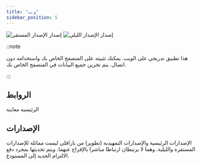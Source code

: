 ```yaml
---
title: "ويب"
sidebar_position: 5
---
```


![إصدار الإصدار المستقر](https://img.shields.io/badge/dynamic/yaml?color=c4840d&label=Stable&query=%24.version&url=https%3A%2F%2Fraw.githubusercontent.com%2FLinwoodDev%2Fbutterfly%2Fstable%2Fapp%2Fpubspec.yaml&style=for-the-badge) ![إصدار الإصدار الليلي](https://img.shields.io/badge/dynamic/yaml?color=f7d28c&label=Nightly&query=%24.version&url=https%3A%2F%2Fraw.githubusercontent.com%2FLinwoodDev%2Fbutterfly%2Fnightly%2Fapp%2Fpubspec.yaml&style=for-the-badge)

::note

هذا تطبيق تدريجي على الويب. يمكنك تثبيته على المتصفح الخاص بك واستخدامه دون اتصال. يتم تخزين جميع البيانات في المتصفح الخاص بك.

:::


## الروابط

<div className="row margin-bottom--lg padding--sm">
<Link className="button button--outline button--info button--lg margin--sm" href="https://web.butterfly.linwood.dev">
  الرئيسية
</Link>
<Link className="button button--outline button--danger button--lg margin--sm" href="https://preview.web.butterfly.linwood.dev">
  معاينة
</Link>
</div>

## الإصدارات

الإصدارات الرئيسية والإصدارات التمهيدية (تطوير) من بارافلي ليست مماثلة للإصدارات المستقرة والليلية. وهما لا يرتبطان ارتباطا مباشرا بالإفراج عنهما. ويتم تحديثها بمجرد دفع الالتزام الجديد إلى المستودع.
